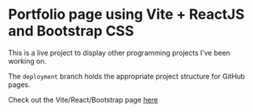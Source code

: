 # Portfolio page using Vite + ReactJS and Bootstrap CSS

This is a live project to display other programming projects I've been working on.

The `deployment` branch holds the appropriate project structure for GitHub pages.

Check out the Vite/React/Bootstrap page <a href="https://adaigh.github.io/Portfolio" target="_blank">here</a>